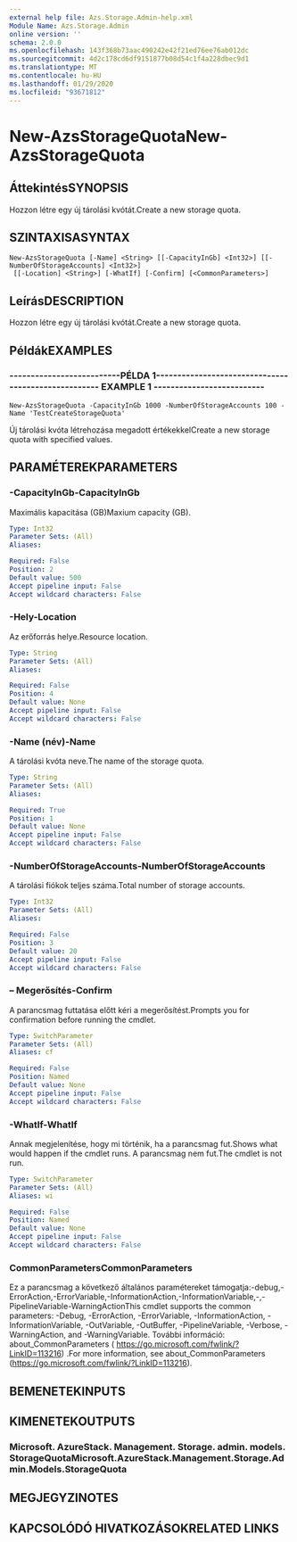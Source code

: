```yaml
---
external help file: Azs.Storage.Admin-help.xml
Module Name: Azs.Storage.Admin
online version: ''
schema: 2.0.0
ms.openlocfilehash: 143f368b73aac490242e42f21ed76ee76ab012dc
ms.sourcegitcommit: 4d2c178cd6df9151877b08d54c1f4a228dbec9d1
ms.translationtype: MT
ms.contentlocale: hu-HU
ms.lasthandoff: 01/29/2020
ms.locfileid: "93671812"
---
```

# <span data-ttu-id="2d3c4-101">New-AzsStorageQuota</span><span class="sxs-lookup"><span data-stu-id="2d3c4-101">New-AzsStorageQuota</span></span>

## <span data-ttu-id="2d3c4-102">Áttekintés</span><span class="sxs-lookup"><span data-stu-id="2d3c4-102">SYNOPSIS</span></span>
<span data-ttu-id="2d3c4-103">Hozzon létre egy új tárolási kvótát.</span><span class="sxs-lookup"><span data-stu-id="2d3c4-103">Create a new storage quota.</span></span>

## <span data-ttu-id="2d3c4-104">SZINTAXISA</span><span class="sxs-lookup"><span data-stu-id="2d3c4-104">SYNTAX</span></span>

```
New-AzsStorageQuota [-Name] <String> [[-CapacityInGb] <Int32>] [[-NumberOfStorageAccounts] <Int32>]
 [[-Location] <String>] [-WhatIf] [-Confirm] [<CommonParameters>]
```

## <span data-ttu-id="2d3c4-105">Leírás</span><span class="sxs-lookup"><span data-stu-id="2d3c4-105">DESCRIPTION</span></span>
<span data-ttu-id="2d3c4-106">Hozzon létre egy új tárolási kvótát.</span><span class="sxs-lookup"><span data-stu-id="2d3c4-106">Create a new storage quota.</span></span>

## <span data-ttu-id="2d3c4-107">Példák</span><span class="sxs-lookup"><span data-stu-id="2d3c4-107">EXAMPLES</span></span>

### <span data-ttu-id="2d3c4-108">--------------------------PÉLDA 1--------------------------</span><span class="sxs-lookup"><span data-stu-id="2d3c4-108">-------------------------- EXAMPLE 1 --------------------------</span></span>
```
New-AzsStorageQuota -CapacityInGb 1000 -NumberOfStorageAccounts 100 -Name 'TestCreateStorageQuota'
```

<span data-ttu-id="2d3c4-109">Új tárolási kvóta létrehozása megadott értékekkel</span><span class="sxs-lookup"><span data-stu-id="2d3c4-109">Create a new storage quota with specified values.</span></span>

## <span data-ttu-id="2d3c4-110">PARAMÉTEREK</span><span class="sxs-lookup"><span data-stu-id="2d3c4-110">PARAMETERS</span></span>

### <span data-ttu-id="2d3c4-111">-CapacityInGb</span><span class="sxs-lookup"><span data-stu-id="2d3c4-111">-CapacityInGb</span></span>
<span data-ttu-id="2d3c4-112">Maximális kapacitása (GB)</span><span class="sxs-lookup"><span data-stu-id="2d3c4-112">Maxium capacity (GB).</span></span>

```yaml
Type: Int32
Parameter Sets: (All)
Aliases: 

Required: False
Position: 2
Default value: 500
Accept pipeline input: False
Accept wildcard characters: False
```

### <span data-ttu-id="2d3c4-113">-Hely</span><span class="sxs-lookup"><span data-stu-id="2d3c4-113">-Location</span></span>
<span data-ttu-id="2d3c4-114">Az erőforrás helye.</span><span class="sxs-lookup"><span data-stu-id="2d3c4-114">Resource location.</span></span>

```yaml
Type: String
Parameter Sets: (All)
Aliases: 

Required: False
Position: 4
Default value: None
Accept pipeline input: False
Accept wildcard characters: False
```

### <span data-ttu-id="2d3c4-115">-Name (név)</span><span class="sxs-lookup"><span data-stu-id="2d3c4-115">-Name</span></span>
<span data-ttu-id="2d3c4-116">A tárolási kvóta neve.</span><span class="sxs-lookup"><span data-stu-id="2d3c4-116">The name of the storage quota.</span></span>

```yaml
Type: String
Parameter Sets: (All)
Aliases: 

Required: True
Position: 1
Default value: None
Accept pipeline input: False
Accept wildcard characters: False
```

### <span data-ttu-id="2d3c4-117">-NumberOfStorageAccounts</span><span class="sxs-lookup"><span data-stu-id="2d3c4-117">-NumberOfStorageAccounts</span></span>
<span data-ttu-id="2d3c4-118">A tárolási fiókok teljes száma.</span><span class="sxs-lookup"><span data-stu-id="2d3c4-118">Total number of storage accounts.</span></span>

```yaml
Type: Int32
Parameter Sets: (All)
Aliases: 

Required: False
Position: 3
Default value: 20
Accept pipeline input: False
Accept wildcard characters: False
```

### <span data-ttu-id="2d3c4-119">– Megerősítés</span><span class="sxs-lookup"><span data-stu-id="2d3c4-119">-Confirm</span></span>
<span data-ttu-id="2d3c4-120">A parancsmag futtatása előtt kéri a megerősítést.</span><span class="sxs-lookup"><span data-stu-id="2d3c4-120">Prompts you for confirmation before running the cmdlet.</span></span>

```yaml
Type: SwitchParameter
Parameter Sets: (All)
Aliases: cf

Required: False
Position: Named
Default value: None
Accept pipeline input: False
Accept wildcard characters: False
```

### <span data-ttu-id="2d3c4-121">-WhatIf</span><span class="sxs-lookup"><span data-stu-id="2d3c4-121">-WhatIf</span></span>
<span data-ttu-id="2d3c4-122">Annak megjelenítése, hogy mi történik, ha a parancsmag fut.</span><span class="sxs-lookup"><span data-stu-id="2d3c4-122">Shows what would happen if the cmdlet runs.</span></span>
<span data-ttu-id="2d3c4-123">A parancsmag nem fut.</span><span class="sxs-lookup"><span data-stu-id="2d3c4-123">The cmdlet is not run.</span></span>

```yaml
Type: SwitchParameter
Parameter Sets: (All)
Aliases: wi

Required: False
Position: Named
Default value: None
Accept pipeline input: False
Accept wildcard characters: False
```

### <span data-ttu-id="2d3c4-124">CommonParameters</span><span class="sxs-lookup"><span data-stu-id="2d3c4-124">CommonParameters</span></span>
<span data-ttu-id="2d3c4-125">Ez a parancsmag a következő általános paramétereket támogatja:-debug,-ErrorAction,-ErrorVariable,-InformationAction,-InformationVariable,-,-PipelineVariable-WarningAction</span><span class="sxs-lookup"><span data-stu-id="2d3c4-125">This cmdlet supports the common parameters: -Debug, -ErrorAction, -ErrorVariable, -InformationAction, -InformationVariable, -OutVariable, -OutBuffer, -PipelineVariable, -Verbose, -WarningAction, and -WarningVariable.</span></span> <span data-ttu-id="2d3c4-126">További információ: about_CommonParameters ( https://go.microsoft.com/fwlink/?LinkID=113216) .</span><span class="sxs-lookup"><span data-stu-id="2d3c4-126">For more information, see about_CommonParameters (https://go.microsoft.com/fwlink/?LinkID=113216).</span></span>

## <span data-ttu-id="2d3c4-127">BEMENETEK</span><span class="sxs-lookup"><span data-stu-id="2d3c4-127">INPUTS</span></span>

## <span data-ttu-id="2d3c4-128">KIMENETEK</span><span class="sxs-lookup"><span data-stu-id="2d3c4-128">OUTPUTS</span></span>

### <span data-ttu-id="2d3c4-129">Microsoft. AzureStack. Management. Storage. admin. models. StorageQuota</span><span class="sxs-lookup"><span data-stu-id="2d3c4-129">Microsoft.AzureStack.Management.Storage.Admin.Models.StorageQuota</span></span>

## <span data-ttu-id="2d3c4-130">MEGJEGYZI</span><span class="sxs-lookup"><span data-stu-id="2d3c4-130">NOTES</span></span>

## <span data-ttu-id="2d3c4-131">KAPCSOLÓDÓ HIVATKOZÁSOK</span><span class="sxs-lookup"><span data-stu-id="2d3c4-131">RELATED LINKS</span></span>

